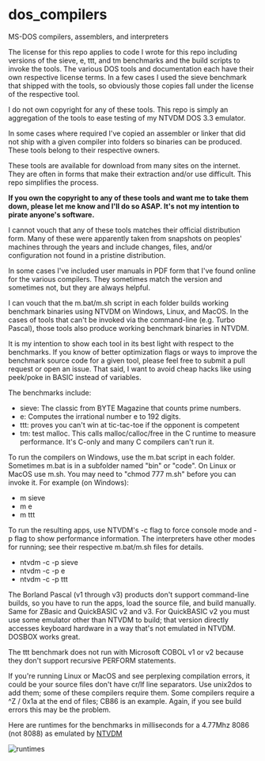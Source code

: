 # dos_compilers
MS-DOS compilers, assemblers, and interpreters

The license for this repo applies to code I wrote for this repo including versions of the sieve, e, ttt, and tm benchmarks and the build scripts to invoke the tools. The various DOS tools and documentation each have their own respective license terms. In a few cases I used the sieve benchmark that shipped with the tools, so obviously those copies fall under the license of the respective tool.

I do not own copyright for any of these tools. This repo is simply an aggregation of the tools to ease testing of my NTVDM DOS 3.3 emulator.

In some cases where required I've copied an assembler or linker that did not ship with a given compiler into folders so binaries can be produced. These tools belong to their respective owners.

These tools are available for download from many sites on the internet. They are often in forms that make their extraction and/or use difficult. This repo simplifies the process.

**If you own the copyright to any of these tools and want me to take them down, please let me know and I'll do so ASAP. It's not my intention to pirate anyone's software.**

I cannot vouch that any of these tools matches their official distribution form. Many of these were apparently taken from snapshots on peoples' machines through the years and include changes, files, and/or configuration not found in a pristine distribution. 

In some cases I've included user manuals in PDF form that I've found online for the various compilers. They sometimes match the version and sometimes not, but they are always helpful.

I can vouch that the m.bat/m.sh script in each folder builds working benchmark binaries using NTVDM on Windows, Linux, and MacOS. In the cases of tools that can't be invoked via the command-line (e.g. Turbo Pascal), those tools also produce working benchmark binaries in NTVDM.

It is my intention to show each tool in its best light with respect to the benchmarks. If you know of better optimization flags or ways to improve the benchmark source code for a given tool, please feel free to submit a pull request or open an issue. That said, I want to avoid cheap hacks like using peek/poke in BASIC instead of variables.

The benchmarks include:
  * sieve: The classic from BYTE Magazine that counts prime numbers.
  * e: Computes the irrational number e to 192 digits.
  * ttt: proves you can't win at tic-tac-toe if the opponent is competent
  * tm: test malloc. This calls malloc/calloc/free in the C runtime to measure performance. It's C-only and many C compilers can't run it.

To run the compilers on Windows, use the m.bat script in each folder. Sometimes m.bat is in a subfolder named "bin" or "code". On Linux or MacOS use m.sh. You may need to "chmod 777 m.sh" before you can invoke it. For example (on Windows):
  * m sieve
  * m e
  * m ttt
    
To run the resulting apps, use NTVDM's -c flag to force console mode and -p flag to show performance information. The interpreters have other modes for running; see their respective m.bat/m.sh files for details.

  * ntvdm -c -p sieve
  * ntvdm -c -p e
  * ntvdm -c -p ttt
    
The Borland Pascal (v1 through v3) products don't support command-line builds, so you have to run the apps, load the source file, and build manually. Same for ZBasic and QuickBASIC v2 and v3. For QuickBASIC v2 you must use some emulator other than NTVDM to build; that version directly accesses keyboard hardware in a way that's not emulated in NTVDM. DOSBOX works great.

The ttt benchmark does not run with Microsoft COBOL v1 or v2 because they don't support recursive PERFORM statements.

If you're running Linux or MacOS and see perplexing compilation errors, it could be your source files don't have cr/lf line separators. Use unix2dos to add them; some of these compilers require them. Some compilers require a ^Z / 0x1a at the end of files; CB86 is an example. Again, if you see build errors this may be the problem.

Here are runtimes for the benchmarks in milliseconds for a 4.77Mhz 8086 (not 8088) as emulated by [NTVDM](https://github.com/davidly/ntvdm)

![runtimes](https://github.com/user-attachments/assets/07bd567d-96e4-456c-a052-82d1f04d2e01)



